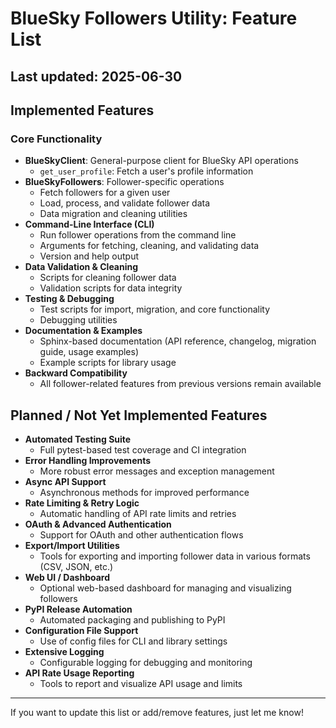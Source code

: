 # BlueSky Followers Utility: Feature List

## Last updated: 2025-06-30

## Implemented Features

### Core Functionality

- **BlueSkyClient**: General-purpose client for BlueSky API operations
  - `get_user_profile`: Fetch a user's profile information
- **BlueSkyFollowers**: Follower-specific operations
  - Fetch followers for a given user
  - Load, process, and validate follower data
  - Data migration and cleaning utilities
- **Command-Line Interface (CLI)**
  - Run follower operations from the command line
  - Arguments for fetching, cleaning, and validating data
  - Version and help output
- **Data Validation & Cleaning**
  - Scripts for cleaning follower data
  - Validation scripts for data integrity
- **Testing & Debugging**
  - Test scripts for import, migration, and core functionality
  - Debugging utilities
- **Documentation & Examples**
  - Sphinx-based documentation (API reference, changelog, migration guide, usage examples)
  - Example scripts for library usage
- **Backward Compatibility**
  - All follower-related features from previous versions remain available

## Planned / Not Yet Implemented Features

- **Automated Testing Suite**
  - Full pytest-based test coverage and CI integration
- **Error Handling Improvements**
  - More robust error messages and exception management
- **Async API Support**
  - Asynchronous methods for improved performance
- **Rate Limiting & Retry Logic**
  - Automatic handling of API rate limits and retries
- **OAuth & Advanced Authentication**
  - Support for OAuth and other authentication flows
- **Export/Import Utilities**
  - Tools for exporting and importing follower data in various formats (CSV, JSON, etc.)
- **Web UI / Dashboard**
  - Optional web-based dashboard for managing and visualizing followers
- **PyPI Release Automation**
  - Automated packaging and publishing to PyPI
- **Configuration File Support**
  - Use of config files for CLI and library settings
- **Extensive Logging**
  - Configurable logging for debugging and monitoring
- **API Rate Usage Reporting**
  - Tools to report and visualize API usage and limits

---

If you want to update this list or add/remove features, just let me know!
